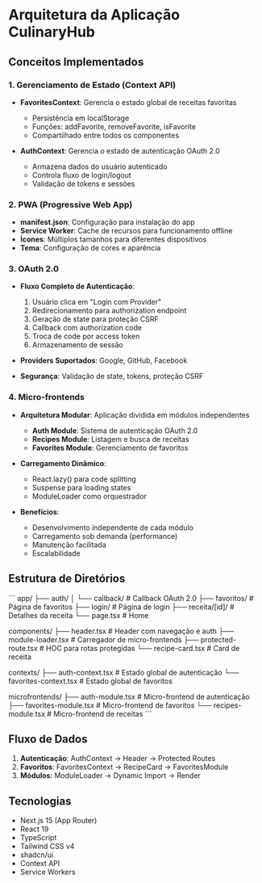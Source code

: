 # Arquitetura da Aplicação CulinaryHub

## Conceitos Implementados

### 1. Gerenciamento de Estado (Context API)
- **FavoritesContext**: Gerencia o estado global de receitas favoritas
  - Persistência em localStorage
  - Funções: addFavorite, removeFavorite, isFavorite
  - Compartilhado entre todos os componentes

- **AuthContext**: Gerencia o estado de autenticação OAuth 2.0
  - Armazena dados do usuário autenticado
  - Controla fluxo de login/logout
  - Validação de tokens e sessões

### 2. PWA (Progressive Web App)
- **manifest.json**: Configuração para instalação do app
- **Service Worker**: Cache de recursos para funcionamento offline
- **Ícones**: Múltiplos tamanhos para diferentes dispositivos
- **Tema**: Configuração de cores e aparência

### 3. OAuth 2.0
- **Fluxo Completo de Autenticação**:
  1. Usuário clica em "Login com Provider"
  2. Redirecionamento para authorization endpoint
  3. Geração de state para proteção CSRF
  4. Callback com authorization code
  5. Troca de code por access token
  6. Armazenamento de sessão

- **Providers Suportados**: Google, GitHub, Facebook
- **Segurança**: Validação de state, tokens, proteção CSRF

### 4. Micro-frontends
- **Arquitetura Modular**: Aplicação dividida em módulos independentes
  - **Auth Module**: Sistema de autenticação OAuth 2.0
  - **Recipes Module**: Listagem e busca de receitas
  - **Favorites Module**: Gerenciamento de favoritos

- **Carregamento Dinâmico**: 
  - React.lazy() para code splitting
  - Suspense para loading states
  - ModuleLoader como orquestrador

- **Benefícios**:
  - Desenvolvimento independente de cada módulo
  - Carregamento sob demanda (performance)
  - Manutenção facilitada
  - Escalabilidade

## Estrutura de Diretórios

\`\`\`
app/
├── auth/
│   └── callback/          # Callback OAuth 2.0
├── favoritos/             # Página de favoritos
├── login/                 # Página de login
├── receita/[id]/          # Detalhes da receita
└── page.tsx               # Home

components/
├── header.tsx             # Header com navegação e auth
├── module-loader.tsx      # Carregador de micro-frontends
├── protected-route.tsx    # HOC para rotas protegidas
└── recipe-card.tsx        # Card de receita

contexts/
├── auth-context.tsx       # Estado global de autenticação
└── favorites-context.tsx  # Estado global de favoritos

microfrontends/
├── auth-module.tsx        # Micro-frontend de autenticação
├── favorites-module.tsx   # Micro-frontend de favoritos
└── recipes-module.tsx     # Micro-frontend de receitas
\`\`\`

## Fluxo de Dados

1. **Autenticação**: AuthContext → Header → Protected Routes
2. **Favoritos**: FavoritesContext → RecipeCard → FavoritesModule
3. **Módulos**: ModuleLoader → Dynamic Import → Render

## Tecnologias

- Next.js 15 (App Router)
- React 19
- TypeScript
- Tailwind CSS v4
- shadcn/ui
- Context API
- Service Workers
